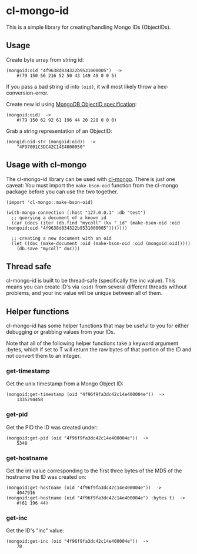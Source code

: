 cl-mongo-id
===========

This is a simple library for creating/handling Mongo IDs (ObjectIDs).

Usage
-----
Create byte array from string id:

    (mongoid:oid "4f9638d834322b9531000005")  ->
        #(79 150 56 216 52 50 43 149 49 0 0 5)
    
If you pass a bad string id into `(oid)`, it will most likely throw a hex-conversion-error.

Create new id using [MongoDB ObjectID specification](http://www.mongodb.org/display/DOCS/Object+IDs):

    (mongoid:oid)  ->
        #(79 150 62 92 61 196 44 20 228 0 0 0)

Grab a string representation of an ObjectID:

    (mongid:oid-str (mongoid:oid))  ->
	    "4F97001C3DC42C14E4000050"

Usage with cl-mongo
-------------------
The cl-mongo-id library can be used with [cl-mongo](https://github.com/fons/cl-mongo).
There is just one caveat: You must import the `make-bson-oid` function from the
cl-mongo package before you can use the two together.

    (import 'cl-mongo::make-bson-oid)
    
    (with-mongo-connection (:host "127.0.0.1" :db "test")
      ;; querying a document of a known id
      (car (docs (iter (db.find "mycoll" (kv "_id" (make-bson-oid :oid (mongoid:oid "4f9638d834322b9531000005")))))))
    
      ;; creating a new document with an oid
	  (let ((doc (make-document :oid (make-bson-oid :oid (mongoid:oid)))))
	    (db.save "mycoll" doc)))

Thread safe
-----------
cl-mongo-id is built to be thread-safe (specifically the inc value). This means
you can create ID's via `(oid)` from several different threads without problems,
and your inc value will be unique between all of them.

Helper functions
----------------
cl-mongo-id has some helper functions that may be useful to you for either 
debugging or grabbing values from your IDs. 

Note that all of the following helper functions take a keyword argument :bytes,
which if set to T will return the raw bytes of that portion of the ID and not
convert them to an integer.

### get-timestamp
Get the unix timestamp from a Mongo Object ID:

    (mongoid:get-timestamp (oid "4f96f9fa3dc42c14e400004e"))  ->
        1335294458

### get-pid
Get the PID the ID was created under:

    (mongoid:get-pid (oid "4f96f9fa3dc42c14e400004e"))  ->
        5348

### get-hostname
Get the int value corresponding to the first three bytes of the MD5 of the hostname the ID was created on:

    (mongoid:get-hostname (oid "4f96f9fa3dc42c14e400004e"))  ->
        4047916
    (mongoid:get-hostname (oid "4f96f9fa3dc42c14e400004e") :bytes t)  ->
        #(61 196 44)

### get-inc
Get the ID's "inc" value:

    (mongoid:get-inc (oid "4f96f9fa3dc42c14e400004e"))  ->
        78

